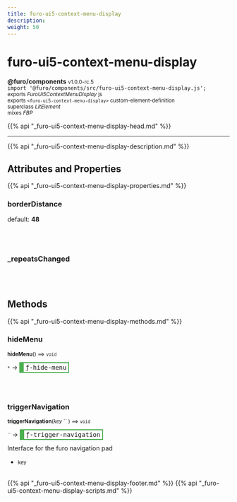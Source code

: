 ```yaml
---
title: furo-ui5-context-menu-display
description: 
weight: 50
---
```


# furo-ui5-context-menu-display
**@furo/components** <small>v1.0.0-rc.5</small>
<br>`import '@furo/components/src/furo-ui5-context-menu-display.js';`<small>
<br>exports *FuroUi5ContextMenuDisplay* js
<br>exports `<furo-ui5-context-menu-display>` custom-element-definition
<br>superclass *LitElement*
<br> mixes *FBP*</small>

{{% api "_furo-ui5-context-menu-display-head.md" %}}

****



{{% api "_furo-ui5-context-menu-display-description.md" %}}


## Attributes and Properties
{{% api "_furo-ui5-context-menu-display-properties.md" %}}






### **borderDistance**
default: **48**</small>


<br><br>

### **_repeatsChanged**
</small>


<br><br>

## Methods
{{% api "_furo-ui5-context-menu-display-methods.md" %}}



### **hideMenu**
<small>**hideMenu**() ⟹ `void`</small>

<small>`*`</small> →
<span  style="border-width:2px 2px 2px 10px; border-style: solid;border-color:  rgb(76, 175, 80);font-family:monospace; padding:2px 4px;">ƒ-hide-menu</span>



<br><br>

### **triggerNavigation**
<small>**triggerNavigation**(*key* `` ) ⟹ `void`</small>

<small>`` </small> →
<span  style="border-width:2px 2px 2px 10px; border-style: solid;border-color:  rgb(76, 175, 80);font-family:monospace; padding:2px 4px;">ƒ-trigger-navigation</span>

Interface for the furo navigation pad

- <small>key </small>
<br><br>






{{% api "_furo-ui5-context-menu-display-footer.md" %}}
{{% api "_furo-ui5-context-menu-display-scripts.md" %}}
